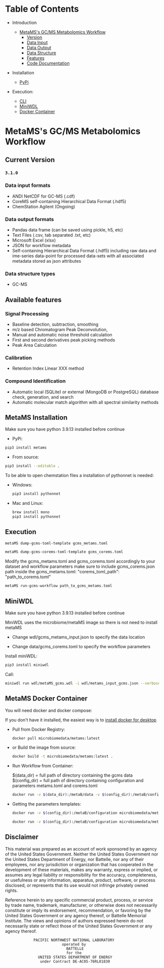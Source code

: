 # Table of Contents  
- Introduction
  - [MetaMS's GC/MS Metabolomics Workflow](#metamss-gcms-metabolomics-workflow)  
    - [Version](#current-version)  
    - [Data Input](#data-input-formats)  
    - [Data Output](#data-output-formats)  
    - [Data Structure](#data-structure-types)  
    - [Features](#available-features)  
    - [Code Documentation](https://emsl-computing.github.io/MetaMS/)  

- Installation
  - [PyPi](#metams-installation)  

- Execution:  
  - [CLI](#execution)  
  - [MiniWDL](#miniwdl)  
  - [Docker Container](#metams-docker-container)  

# MetaMS's GC/MS Metabolomics Workflow

## Current Version

### `3.1.0`

### Data input formats

- ANDI NetCDF for GC-MS (.cdf)
- CoreMS self-containing Hierarchical Data Format (.hdf5)
- ChemStation Agilent (Ongoing)

### Data output formats

- Pandas data frame (can be saved using pickle, h5, etc)
- Text Files (.csv, tab separated .txt, etc)
- Microsoft Excel (xlsx)
- JSON for workflow metadata
- Self-containing Hierarchical Data Format (.hdf5) including raw data and ime-series data-point for processed data-sets with all associated metadata stored as json attributes

### Data structure types

- GC-MS

## Available features

### Signal Processing

- Baseline detection, subtraction, smoothing 
- m/z based Chromatogram Peak Deconvolution,
- Manual and automatic noise threshold calculation
- First and second derivatives peak picking methods
- Peak Area Calculation


### Calibration

- Retention Index Linear XXX method 

### Compound Identification

- Automatic local (SQLite) or external (MongoDB or PostgreSQL) database check, generation, and search
- Automatic molecular match algorithm with all spectral similarity methods 

## MetaMS Installation

Make sure you have python 3.9.13 installed before continue

- PyPi:     
```bash
pip3 install metams
```

- From source:
 ```bash
pip3 install --editable .
```

To be able to open chemstation files a installation of pythonnet is needed:
- Windows: 
    ```bash
    pip3 install pythonnet
    ```

- Mac and Linux:
    ```bash
    brew install mono
    pip3 install pythonnet   
    ```

## Execution

```bash
metaMS dump-gcms-toml-template gcms_metams.toml
```
```bash
metaMS dump-gcms-corems-toml-template gcms_corems.toml
```

 Modify the gcms_metams.toml and gcms_corems.toml accordingly to your dataset and workflow parameters
make sure to include gcms_corems.json path inside the gcms_metams.toml: "corems_toml_path": "path_to_corems.toml" 

```bash
metaMS run-gcms-workflow path_to_gcms_metams.toml
```

## MiniWDL 

Make sure you have python 3.9.13 installed before continue

MiniWDL uses the microbiome/metaMS image so there is not need to install metaMS

- Change wdl/gcms_metams_input.json to specify the data location

- Change data/gcms_corems.toml to specify the workflow parameters

Install miniWDL:
```bash
pip3 install miniwdl
```

Call:
```bash
miniwdl run wdl/metaMS_gcms.wdl -i wdl/metams_input_gcms.json --verbose --no-cache --copy-input-files
```
## MetaMS Docker Container

You will need docker and docker compose: 

If you don't have it installed, the easiest way is to [install docker for desktop](https://www.docker.com/products/docker-desktop/)

- Pull from Docker Registry:

    ```bash
    docker pull microbiomedata/metams:latest
    
    ```
- or Build the image from source:

    ```bash
    docker build -t microbiomedata/metams:latest .
    ```
- Run Workflow from Container:

    $(data_dir) = full path of directory containing the gcms data
    $(config_dir) = full path of directory containing configuration and parameters metams.toml and corems.toml
    ```bash
    docker run -v $(data_dir):/metaB/data -v $(config_dir):/metaB/configuration microbiomedata/metams:latest metaMS run-gcms-workflow /metaB/configuration/metams.toml
    ```

- Getting the parameters templates:
    
    ```bash
    docker run -v $(config_dir):/metaB/configuration microbiomedata/metams:latest metaMS dump-json-template /metaB/configuration/metams.toml
    ```
    
    ```bash
    docker run -v $(config_dir):/metaB/configuration microbiomedata/metams:latest metaMS dump-corems-json-template /metaB/configuration/corems.toml
    ```

## Disclaimer

This material was prepared as an account of work sponsored by an agency of the
United States Government.  Neither the United States Government nor the United
States Department of Energy, nor Battelle, nor any of their employees, nor any
jurisdiction or organization that has cooperated in the development of these
materials, makes any warranty, express or implied, or assumes any legal
liability or responsibility for the accuracy, completeness, or usefulness or
any information, apparatus, product, software, or process disclosed, or
represents that its use would not infringe privately owned rights.

Reference herein to any specific commercial product, process, or service by
trade name, trademark, manufacturer, or otherwise does not necessarily
constitute or imply its endorsement, recommendation, or favoring by the United
States Government or any agency thereof, or Battelle Memorial Institute. The
views and opinions of authors expressed herein do not necessarily state or
reflect those of the United States Government or any agency thereof.

                 PACIFIC NORTHWEST NATIONAL LABORATORY
                              operated by
                                BATTELLE
                                for the
                   UNITED STATES DEPARTMENT OF ENERGY
                    under Contract DE-AC05-76RL01830